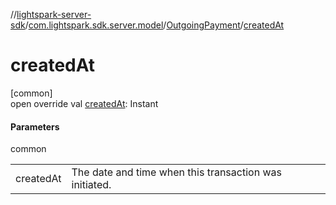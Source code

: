 //[lightspark-server-sdk](../../../index.md)/[com.lightspark.sdk.server.model](../index.md)/[OutgoingPayment](index.md)/[createdAt](created-at.md)

# createdAt

[common]\
open override val [createdAt](created-at.md): Instant

#### Parameters

common

| | |
|---|---|
| createdAt | The date and time when this transaction was initiated. |

